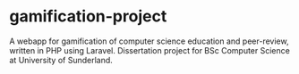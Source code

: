 # gamification-project

A webapp for gamification of computer science education and peer-review, written in PHP using Laravel. Dissertation project for BSc Computer Science at University of Sunderland.

